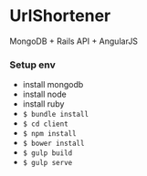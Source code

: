 # UrlShortener
MongoDB + Rails API + AngularJS


### Setup env
- install mongodb
- install node
- install ruby
- `$ bundle install`
- `$ cd client`
- `$ npm install`
- `$ bower install`
- `$ gulp build`
- `$ gulp serve`
